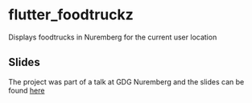 # flutter_foodtruckz

Displays foodtrucks in Nuremberg for the current user location

## Slides

The project was part of a talk at GDG Nuremberg and the slides can be found [here](./from_modules_to_packages.pdf)